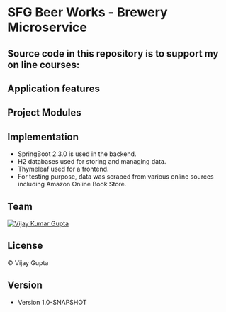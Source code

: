 # SFG Beer Works - Brewery Microservice

## Source code in this repository is to support my on line courses:

## Application features


## Project Modules


## Implementation

* SpringBoot 2.3.0 is used in the backend.
* H2 databases used for storing and managing data.
* Thymeleaf used for a frontend.
* For testing purpose, data was scraped from various online sources including Amazon Online Book Store.


## Team
[![Vijay Kumar Gupta](https://avatars2.githubusercontent.com/u/57914226?s=400&u=711ef43ea909d33b585b75b406fa9a8189415a6b&v=4)](https://github.com/vijaykglg)

## License

© Vijay Gupta

## Version

* Version 1.0-SNAPSHOT